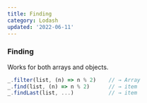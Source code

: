 ```yaml
---
title: Finding
category: Lodash
updated: '2022-06-11'
---
```


### Finding

Works for both arrays and objects.

```js
_.filter(list, (n) => n % 2)    // → Array
_.find(list, (n) => n % 2)      // → item
_.findLast(list, ...)           // → item
```
